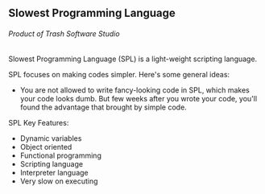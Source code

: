 ## **Slowest Programming Language**

###### _Product of Trash Software Studio_

Slowest Programming Language (SPL) is a light-weight scripting language.

SPL focuses on making codes simpler. Here's some general ideas: 

* You are not allowed to write fancy-looking code in SPL, 
which makes your code looks dumb. But few weeks after you wrote your code, you'll found
the advantage that brought by simple code.

SPL Key Features:

* Dynamic variables
* Object oriented
* Functional programming
* Scripting language
* Interpreter language
* Very slow on executing
